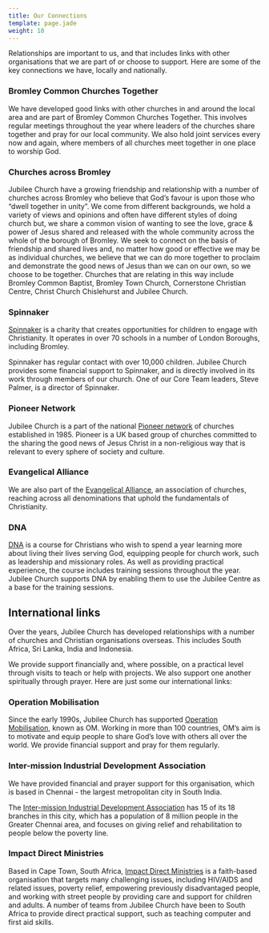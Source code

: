 ```yaml
---
title: Our Connections
template: page.jade
weight: 10
---
```


Relationships are important to us, and that includes links with other organisations that we are part of or choose to support. Here are some of the key connections we have, locally and nationally.

### Bromley Common Churches Together
We have developed good links with other churches in and around the local area and are part of Bromley Common Churches Together. This involves regular meetings throughout the year where leaders of the churches share together and pray for our local community. We also hold joint services every now and again, where members of all churches meet together in one place to worship God.

### Churches across Bromley
Jubilee Church have a growing friendship and relationship with a number of churches across Bromley who believe that God’s favour is upon those who “dwell together in unity”. We come from different backgrounds, we hold a variety of views and opinions and often have different styles of doing church but, we share a common vision of wanting to see the love, grace & power of Jesus shared and released with the whole community across the whole of the borough of Bromley. We seek to connect on the basis of friendship and shared lives and, no matter how good or effective we may be as individual churches, we believe that we can do more together to proclaim and demonstrate the good news of Jesus than we can on our own, so we choose to be together.  Churches that are relating in this way include Bromley Common Baptist, Bromley Town Church, Cornerstone Christian Centre, Christ Church Chislehurst and Jubilee Church.

### Spinnaker
[Spinnaker](http://www.spinnaker.org) is a charity that creates opportunities for children to engage with Christianity. It operates in over 70 schools in a number of London Boroughs, including Bromley. 

Spinnaker has regular contact with over 10,000 children. Jubilee Church provides some financial support to Spinnaker, and is directly involved in its work through members of our church. One of our Core Team leaders, Steve Palmer, is a director of Spinnaker.

### Pioneer Network 
Jubilee Church is a part of the national [Pioneer network](http://www.pioneer.org.uk/) of churches established in 1985. Pioneer is a UK based group of churches committed to the sharing the good news of Jesus Christ in a non-religious way that is relevant to every sphere of society and culture.

### Evangelical Alliance
We are also part of the [Evangelical Alliance](http://www.eauk.org/), an association of churches, reaching across all denominations that uphold the fundamentals of Christianity.

### DNA
[DNA](www.dna-uk.org) is a course for Christians who wish to spend a year learning more about living their lives serving God, equipping people for church work, such as leadership and missionary roles. As well as providing practical experience, the course includes training sessions throughout the year. Jubilee Church supports DNA by enabling them to use the Jubilee Centre as a base for the training sessions.

## International links
Over the years, Jubilee Church has developed relationships with a number of churches and Christian organisations overseas. This includes South Africa, Sri Lanka, India and Indonesia. 

We provide support financially and, where possible, on a practical level through visits to teach or help with projects. We also support one another spiritually through prayer. Here are just some our international links:

### Operation Mobilisation
Since the early 1990s, Jubilee Church has supported [Operation Mobilisation](www.uk-om.org), known as OM. Working in more than 100 countries, OM’s aim is to motivate and equip people to share God’s love with others all over the world. We provide financial support and pray for them regularly.

### Inter-mission Industrial Development Association
We have provided financial and prayer support for this organisation, which is based in Chennai - the largest metropolitan city in South India. 

The [Inter-mission Industrial Development Association](www.inter-mission.de) has 15 of its 18 branches in this city, which has a population of 8 million people in the Greater Chennai area, and focuses on giving relief and rehabilitation to people below the poverty line. 

### Impact Direct Ministries
Based in Cape Town, South Africa, [Impact Direct Ministries](www.impactdirect.org.za) is a faith-based organisation that targets many challenging issues, including HIV/AIDS and related issues, poverty relief, empowering previously disadvantaged people, and working with street people by providing care and support for children and adults. 
A number of teams from Jubilee Church have been to South Africa to provide direct practical support, such as teaching computer and first aid skills. 
